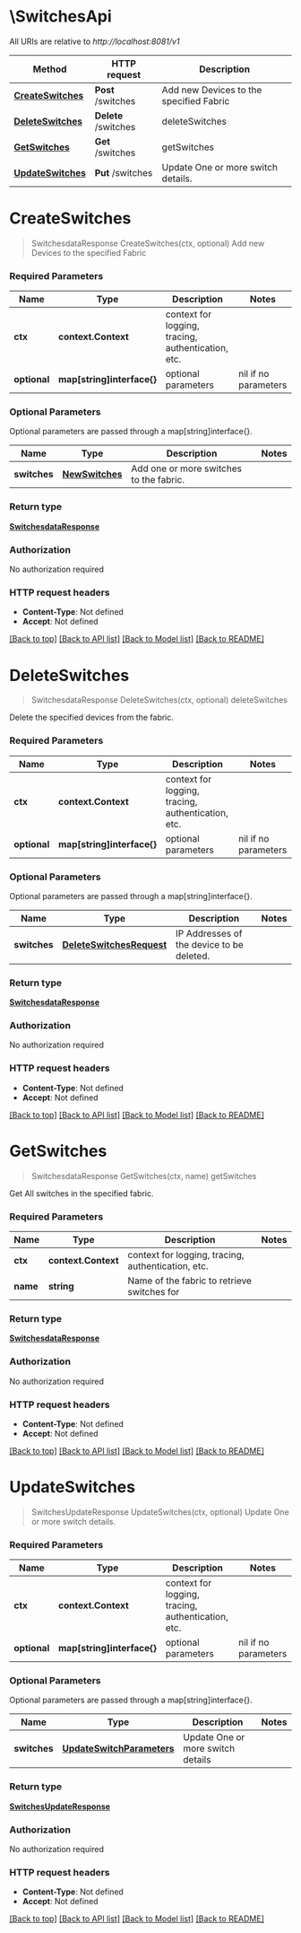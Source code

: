 # \SwitchesApi

All URIs are relative to *http://localhost:8081/v1*

Method | HTTP request | Description
------------- | ------------- | -------------
[**CreateSwitches**](SwitchesApi.md#CreateSwitches) | **Post** /switches | Add new Devices to the specified Fabric
[**DeleteSwitches**](SwitchesApi.md#DeleteSwitches) | **Delete** /switches | deleteSwitches
[**GetSwitches**](SwitchesApi.md#GetSwitches) | **Get** /switches | getSwitches
[**UpdateSwitches**](SwitchesApi.md#UpdateSwitches) | **Put** /switches | Update One or more switch details.


# **CreateSwitches**
> SwitchesdataResponse CreateSwitches(ctx, optional)
Add new Devices to the specified Fabric

### Required Parameters

Name | Type | Description  | Notes
------------- | ------------- | ------------- | -------------
 **ctx** | **context.Context** | context for logging, tracing, authentication, etc.
 **optional** | **map[string]interface{}** | optional parameters | nil if no parameters

### Optional Parameters
Optional parameters are passed through a map[string]interface{}.

Name | Type | Description  | Notes
------------- | ------------- | ------------- | -------------
 **switches** | [**NewSwitches**](NewSwitches.md)| Add one or more switches to the fabric. | 

### Return type

[**SwitchesdataResponse**](SwitchesdataResponse.md)

### Authorization

No authorization required

### HTTP request headers

 - **Content-Type**: Not defined
 - **Accept**: Not defined

[[Back to top]](#) [[Back to API list]](../README.md#documentation-for-api-endpoints) [[Back to Model list]](../README.md#documentation-for-models) [[Back to README]](../README.md)

# **DeleteSwitches**
> SwitchesdataResponse DeleteSwitches(ctx, optional)
deleteSwitches

Delete the specified devices from the fabric.

### Required Parameters

Name | Type | Description  | Notes
------------- | ------------- | ------------- | -------------
 **ctx** | **context.Context** | context for logging, tracing, authentication, etc.
 **optional** | **map[string]interface{}** | optional parameters | nil if no parameters

### Optional Parameters
Optional parameters are passed through a map[string]interface{}.

Name | Type | Description  | Notes
------------- | ------------- | ------------- | -------------
 **switches** | [**DeleteSwitchesRequest**](DeleteSwitchesRequest.md)| IP Addresses of the device to be deleted. | 

### Return type

[**SwitchesdataResponse**](SwitchesdataResponse.md)

### Authorization

No authorization required

### HTTP request headers

 - **Content-Type**: Not defined
 - **Accept**: Not defined

[[Back to top]](#) [[Back to API list]](../README.md#documentation-for-api-endpoints) [[Back to Model list]](../README.md#documentation-for-models) [[Back to README]](../README.md)

# **GetSwitches**
> SwitchesdataResponse GetSwitches(ctx, name)
getSwitches

Get All switches in the specified fabric.

### Required Parameters

Name | Type | Description  | Notes
------------- | ------------- | ------------- | -------------
 **ctx** | **context.Context** | context for logging, tracing, authentication, etc.
  **name** | **string**| Name of the fabric to retrieve switches for | 

### Return type

[**SwitchesdataResponse**](SwitchesdataResponse.md)

### Authorization

No authorization required

### HTTP request headers

 - **Content-Type**: Not defined
 - **Accept**: Not defined

[[Back to top]](#) [[Back to API list]](../README.md#documentation-for-api-endpoints) [[Back to Model list]](../README.md#documentation-for-models) [[Back to README]](../README.md)

# **UpdateSwitches**
> SwitchesUpdateResponse UpdateSwitches(ctx, optional)
Update One or more switch details.

### Required Parameters

Name | Type | Description  | Notes
------------- | ------------- | ------------- | -------------
 **ctx** | **context.Context** | context for logging, tracing, authentication, etc.
 **optional** | **map[string]interface{}** | optional parameters | nil if no parameters

### Optional Parameters
Optional parameters are passed through a map[string]interface{}.

Name | Type | Description  | Notes
------------- | ------------- | ------------- | -------------
 **switches** | [**UpdateSwitchParameters**](UpdateSwitchParameters.md)| Update One or more switch details | 

### Return type

[**SwitchesUpdateResponse**](SwitchesUpdateResponse.md)

### Authorization

No authorization required

### HTTP request headers

 - **Content-Type**: Not defined
 - **Accept**: Not defined

[[Back to top]](#) [[Back to API list]](../README.md#documentation-for-api-endpoints) [[Back to Model list]](../README.md#documentation-for-models) [[Back to README]](../README.md)

